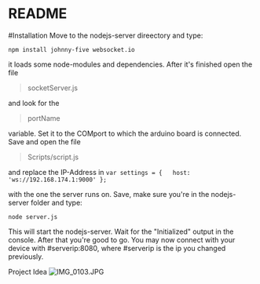 # README #

#Installation
Move to the nodejs-server direectory and type:

    npm install johnny-five websocket.io

it loads some node-modules and dependencies. After it's finished open the file

> socketServer.js

and look for the 

> portName
 
variable. Set it to the COMport to which the arduino board is connected. Save and open the file

> Scripts/script.js

and replace the IP-Address in 
`var settings = {	host: 'ws://192.168.174.1:9000'	};` 

with the one the server runs on. Save, make sure you're in the nodejs-server folder and type:

    node server.js

This will start the nodejs-server. Wait for the "Initialized" output in the console. After that you're good to go.
You may now connect with your device with #serverip:8080, where #serverip is the ip you changed previously.

Project Idea
![IMG_0103.JPG](https://bitbucket.org/repo/5Axey7/images/4171111834-IMG_0103.JPG)
